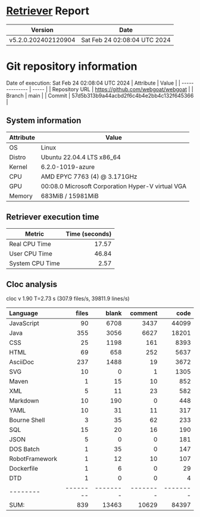 # [Retriever](https://github.com/PalladioSimulator/Palladio-ReverseEngineering-Retriever) Report
| Version | Date |
| ------- | ---- |
| v5.2.0.202402120904 | Sat Feb 24 02:08:04 UTC 2024 |

# Git repository information
Date of execution: Sat Feb 24 02:08:04 UTC 2024
|    Attribute   | Value |
| -------------- | ----- |
| Repository URL | https://github.com/webgoat/webgoat |
| Branch         | main |
| Commit         | 57d5b313b9a44acbd2f6c4b4e2bb4c132f645366 |


## System information
| Attribute | Value |
| --------- | ----- |
| OS | Linux  |
| Distro | Ubuntu 22.04.4 LTS x86_64  |
| Kernel | 6.2.0-1019-azure  |
| CPU | AMD EPYC 7763 (4) @ 3.171GHz  |
| GPU | 00:08.0 Microsoft Corporation Hyper-V virtual VGA  |
| Memory | 683MiB / 15981MiB  |

## Retriever execution time
| Metric | Time (seconds) |
| --- | ---: |
| Real CPU Time | 17.57 |
| User CPU Time | 46.84 |
| System CPU Time | 2.57 |
<!--
Explainations:
- __Real CPU Time__: actual time the command has run (can be less than total time spent in user and system mode for multi-threaded processes)
- __User CPU Time__: time the command has spent running in user mode
- __System CPU Time__: time the command has spent running in system or kernel mode
-->

## Cloc analysis
cloc v 1.90  T=2.73 s (307.9 files/s, 39811.9 lines/s)

Language|files|blank|comment|code
:-------|-------:|-------:|-------:|-------:
JavaScript|90|6708|3437|44099
Java|355|3056|6627|18201
CSS|25|1198|161|8393
HTML|69|658|252|5637
AsciiDoc|237|1488|19|3672
SVG|10|0|1|1305
Maven|1|15|10|852
XML|5|11|23|582
Markdown|10|190|0|448
YAML|10|31|11|317
Bourne Shell|3|35|62|233
SQL|15|20|16|190
JSON|5|0|0|181
DOS Batch|1|35|0|147
RobotFramework|1|12|10|107
Dockerfile|1|6|0|29
DTD|1|0|0|4
--------|--------|--------|--------|--------
SUM:|839|13463|10629|84397
